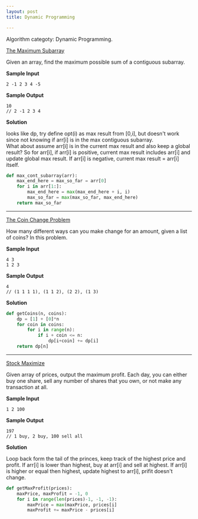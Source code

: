 ```yaml
---
layout: post
title: Dynamic Programming

---
```


Algorithm categoty: Dynamic Programming.

[The Maximum Subarray](https://www.hackerrank.com/challenges/maxsubarray)

Given an array, find the maximum possible sum of a contiguous subarray.

**Sample Input**

```
2 -1 2 3 4 -5
```

**Sample Output**

```
10
// 2 -1 2 3 4
```

**Solution**

looks like dp, try define opt(i) as max result from [0,i], but doesn't work since not knowing if arr[i] is in the max contiguous subarray.  
What about assume arr[i] is in the current max result and also keep a global result?  So for arr[i], if arr[i] is positive, current max result includes arr[i] and update global max result.  If arr[i] is negative, current max result = arr[i] itself.

```python
def max_cont_subarray(arr):
	max_end_here = max_so_far = arr[0]
	for i in arr[1:]:
		max_end_here = max(max_end_here + i, i)
		max_so_far = max(max_so_far, max_end_here)
	return max_so_far

```

---

[The Coin Change Problem](https://www.hackerrank.com/challenges/coin-change/)

How many different ways can you make change for an amount, given a list of coins? In this problem.

**Sample Input**

```
4 3
1 2 3
```

**Sample Output**

```
4
// (1 1 1 1), (1 1 2), (2 2), (1 3)
```

**Solution**

```python
def getCoins(n, coins):
    dp = [1] + [0]*n
    for coin in coins:
        for i in range(n):
            if i + coin <= n:
                dp[i+coin] += dp[i]
    return dp[n]
```

---

[Stock Maximize](https://www.hackerrank.com/challenges/stockmax)

Given array of prices, output the maximum profit.  Each day, you can either buy one share, sell any number of shares that you own, or not make any transaction at all.

**Sample Input**

```
1 2 100
```

**Sample Output**

```
197
// 1 buy, 2 buy, 100 sell all
```

**Solution**

Loop back form the tail of the princes, keep track of the highest price and profit.  If arr[i] is lower than highest, buy at arr[i] and sell at highest.  If arr[i] is higher or equal then highest, update highest to arr[i], prifit doesn't change.

```python
def getMaxProfit(prices):
	maxPrice, maxProfit = -1, 0
	for i in range(len(prices)-1, -1, -1):
		maxPrice = max(maxPrice, prices[i]
		maxProfit += maxPrice - prices[i]
```
